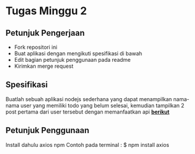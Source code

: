 # Tugas Minggu 2
## Petunjuk Pengerjaan
* Fork repositori ini
* Buat aplikasi dengan mengikuti spesifikasi di bawah
* Edit bagian petunjuk penggunaan pada readme
* Kirimkan merge request

## Spesifikasi
Buatlah sebuah aplikasi nodejs sederhana yang dapat menampilkan nama-nama user yang memiliki todo yang belum selesai, kemudian tampilkan 2 post pertama dari user tersebut dengan memanfaatkan api [**berikut**](https://jsonplaceholder.typicode.com/)

## Petunjuk Penggunaan

Install dahulu axios npm
Contoh pada terminal : $ npm install axios
